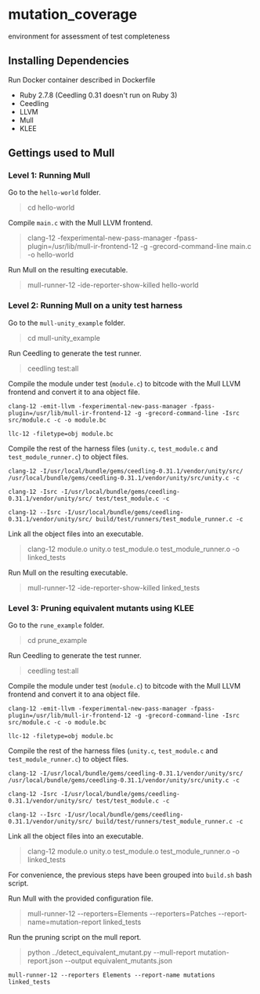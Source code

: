 # mutation_coverage
environment for assessment of test completeness

## Installing Dependencies
Run Docker container described in Dockerfile
* Ruby 2.7.8 (Ceedling 0.31 doesn't run on Ruby 3)
* Ceedling
* LLVM
* Mull
* KLEE

## Gettings used to Mull
### Level 1: Running Mull
Go to the `hello-world` folder.
> cd hello-world

Compile `main.c` with the Mull LLVM frontend.
> clang-12 -fexperimental-new-pass-manager -fpass-plugin=/usr/lib/mull-ir-frontend-12 -g -grecord-command-line main.c -o hello-world

Run Mull on the resulting executable.
> mull-runner-12 -ide-reporter-show-killed hello-world

### Level 2: Running Mull on a unity test harness
Go to the `mull-unity_example` folder.
> cd mull-unity_example

Run Ceedling to generate the test runner.
> ceedling test:all

Compile the module under test (`module.c`) to bitcode with the Mull LLVM frontend and convert it to ana object file.
```
clang-12 -emit-llvm -fexperimental-new-pass-manager -fpass-plugin=/usr/lib/mull-ir-frontend-12 -g -grecord-command-line -Isrc src/module.c -c -o module.bc

llc-12 -filetype=obj module.bc
```

Compile the rest of the harness files (`unity.c`, `test_module.c` and `test_module_runner.c`) to object files.
```
clang-12 -I/usr/local/bundle/gems/ceedling-0.31.1/vendor/unity/src/ /usr/local/bundle/gems/ceedling-0.31.1/vendor/unity/src/unity.c -c

clang-12 -Isrc -I/usr/local/bundle/gems/ceedling-0.31.1/vendor/unity/src/ test/test_module.c -c

clang-12 --Isrc -I/usr/local/bundle/gems/ceedling-0.31.1/vendor/unity/src/ build/test/runners/test_module_runner.c -c
```

Link all the object files into an executable.
> clang-12 module.o unity.o test_module.o test_module_runner.o -o linked_tests

Run Mull on the resulting executable.
> mull-runner-12 -ide-reporter-show-killed linked_tests

### Level 3: Pruning equivalent mutants using KLEE
Go to the `rune_example` folder.
> cd prune_example

Run Ceedling to generate the test runner.
> ceedling test:all

Compile the module under test (`module.c`) to bitcode with the Mull LLVM frontend and convert it to ana object file.
```
clang-12 -emit-llvm -fexperimental-new-pass-manager -fpass-plugin=/usr/lib/mull-ir-frontend-12 -g -grecord-command-line -Isrc src/module.c -c -o module.bc

llc-12 -filetype=obj module.bc
```

Compile the rest of the harness files (`unity.c`, `test_module.c` and `test_module_runner.c`) to object files.
```
clang-12 -I/usr/local/bundle/gems/ceedling-0.31.1/vendor/unity/src/ /usr/local/bundle/gems/ceedling-0.31.1/vendor/unity/src/unity.c -c

clang-12 -Isrc -I/usr/local/bundle/gems/ceedling-0.31.1/vendor/unity/src/ test/test_module.c -c

clang-12 --Isrc -I/usr/local/bundle/gems/ceedling-0.31.1/vendor/unity/src/ build/test/runners/test_module_runner.c -c
```

Link all the object files into an executable.
> clang-12 module.o unity.o test_module.o test_module_runner.o -o linked_tests

For convenience, the previous steps have been grouped into `build.sh` bash script.

Run Mull with the provided configuration file.
> mull-runner-12 --reporters=Elements --reporters=Patches --report-name=mutation-report linked_tests

Run the pruning script on the mull report.
> python ../detect_equivalent_mutant.py --mull-report mutation-report.json --output equivalent_mutants.json

```
mull-runner-12 --reporters Elements --report-name mutations linked_tests
```